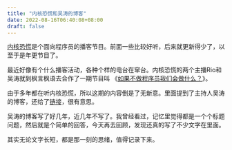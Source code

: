 ```yaml
---
title: "内核恐慌和吴涛的博客"
date: 2022-08-16T06:40:08+08:00
draft: false
---
```


[内核恐慌](https://pan.icu)是个面向程序员的播客节目。前面一些比较好听，后来就更新得少了，以至于是年更节目了。

最近好像有个什么播客活动，各种个样的电台在窜台。内核恐慌的两个主播Rio和吴涛就到枫言枫语去合作了一期节目叫 《[如果不做程序员我们会做什么？](https://justinyan.me/post/5076 "Permalink to Vol. 74 内核恐慌 × 枫言枫语: 如果不做程序员我们会做什么？")》。

由于多年都在听内核恐慌，所以这期的内容倒是了无新意。里面提到了主持人吴涛的博客，还给了[链接](http://blog.metaphox.com)，很有意思。

吴涛的博客写了好几年，近几年不写了。我曾经看过，记忆里觉得都是一个个标题问题，然后就是个简单的回答，今天再去回顾，发现还真的写了不少文字在里面。

其实无论文字长短，都是那一刻的思绪，值得记录下来。

